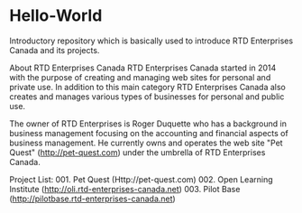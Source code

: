 # Hello-World
Introductory repository which is basically used to introduce RTD Enterprises Canada and its projects.


About RTD Enterprises Canada
RTD Enterprises Canada started in 2014 with the purpose of creating and managing web sites for personal and private use. In addition to this main category RTD Enterprises Canada also creates and manages various types of businesses for personal and public use.

The owner of RTD Enterprises is Roger Duquette who has a background in business management focusing on the accounting and financial aspects of business management. He currently owns and operates the web site "Pet Quest" (http://pet-quest.com) under the umbrella of RTD Enterprises Canada.

Project List:
    001.  Pet Quest (Http://pet-quest.com)
    002.  Open Learning Institute (http://oli.rtd-enterprises-canada.net)
    003.  Pilot Base (http://pilotbase.rtd-enterprises-canada.net)
